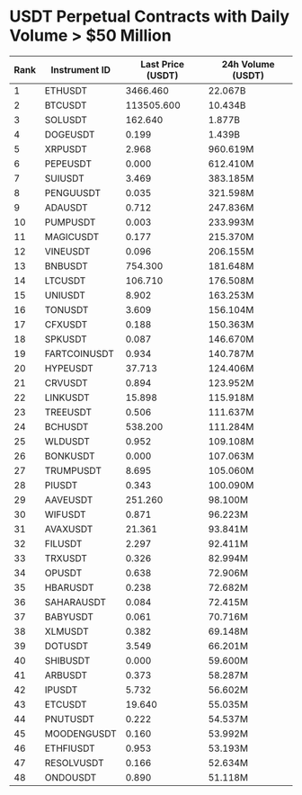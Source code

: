 # USDT Perpetual Contracts with Daily Volume > $50 Million

| Rank | Instrument ID | Last Price (USDT) | 24h Volume (USDT) |
|------|---------------|-------------------|-------------------|
| 1 | ETHUSDT | 3466.460 | 22.067B |
| 2 | BTCUSDT | 113505.600 | 10.434B |
| 3 | SOLUSDT | 162.640 | 1.877B |
| 4 | DOGEUSDT | 0.199 | 1.439B |
| 5 | XRPUSDT | 2.968 | 960.619M |
| 6 | PEPEUSDT | 0.000 | 612.410M |
| 7 | SUIUSDT | 3.469 | 383.185M |
| 8 | PENGUUSDT | 0.035 | 321.598M |
| 9 | ADAUSDT | 0.712 | 247.836M |
| 10 | PUMPUSDT | 0.003 | 233.993M |
| 11 | MAGICUSDT | 0.177 | 215.370M |
| 12 | VINEUSDT | 0.096 | 206.155M |
| 13 | BNBUSDT | 754.300 | 181.648M |
| 14 | LTCUSDT | 106.710 | 176.508M |
| 15 | UNIUSDT | 8.902 | 163.253M |
| 16 | TONUSDT | 3.609 | 156.104M |
| 17 | CFXUSDT | 0.188 | 150.363M |
| 18 | SPKUSDT | 0.087 | 146.670M |
| 19 | FARTCOINUSDT | 0.934 | 140.787M |
| 20 | HYPEUSDT | 37.713 | 124.406M |
| 21 | CRVUSDT | 0.894 | 123.952M |
| 22 | LINKUSDT | 15.898 | 115.918M |
| 23 | TREEUSDT | 0.506 | 111.637M |
| 24 | BCHUSDT | 538.200 | 111.284M |
| 25 | WLDUSDT | 0.952 | 109.108M |
| 26 | BONKUSDT | 0.000 | 107.063M |
| 27 | TRUMPUSDT | 8.695 | 105.060M |
| 28 | PIUSDT | 0.343 | 100.090M |
| 29 | AAVEUSDT | 251.260 | 98.100M |
| 30 | WIFUSDT | 0.871 | 96.223M |
| 31 | AVAXUSDT | 21.361 | 93.841M |
| 32 | FILUSDT | 2.297 | 92.411M |
| 33 | TRXUSDT | 0.326 | 82.994M |
| 34 | OPUSDT | 0.638 | 72.906M |
| 35 | HBARUSDT | 0.238 | 72.682M |
| 36 | SAHARAUSDT | 0.084 | 72.415M |
| 37 | BABYUSDT | 0.061 | 70.716M |
| 38 | XLMUSDT | 0.382 | 69.148M |
| 39 | DOTUSDT | 3.549 | 66.201M |
| 40 | SHIBUSDT | 0.000 | 59.600M |
| 41 | ARBUSDT | 0.373 | 58.287M |
| 42 | IPUSDT | 5.732 | 56.602M |
| 43 | ETCUSDT | 19.640 | 55.035M |
| 44 | PNUTUSDT | 0.222 | 54.537M |
| 45 | MOODENGUSDT | 0.160 | 53.992M |
| 46 | ETHFIUSDT | 0.953 | 53.193M |
| 47 | RESOLVUSDT | 0.166 | 52.634M |
| 48 | ONDOUSDT | 0.890 | 51.118M |
